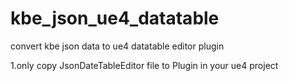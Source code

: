 # kbe_json_ue4_datatable

convert kbe json data to ue4 datatable editor plugin

1.only copy JsonDateTableEditor file to Plugin in your ue4 project

